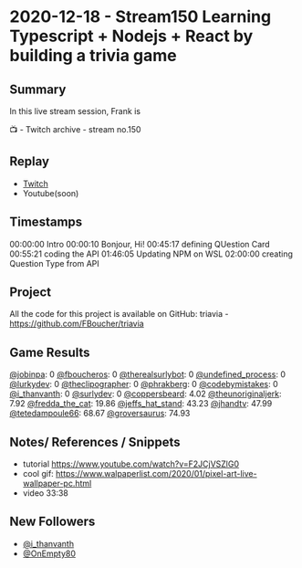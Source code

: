 
# 2020-12-18 - Stream150 Learning Typescript + Nodejs + React by building a trivia game

Summary
-------

In this live stream session, Frank is 

📺 - Twitch archive - stream no.150

Replay
------

- [Twitch](https://www.twitch.tv/fboucheros)
- Youtube(soon)


Timestamps
--------
00:00:00 Intro
00:00:10 Bonjour, Hi!
00:45:17 defining QUestion Card
00:55:21 coding the API
01:46:05 Updating NPM on WSL
02:00:00 creating Question Type from API


## Project

All the code for this project is available on GitHub: triavia - https://github.com/FBoucher/triavia


## Game Results

[@jobinpa](https://www.twitch.tv/jobinpa): 0
[@fboucheros](https://www.twitch.tv/fboucheros): 0
[@therealsurlybot](https://www.twitch.tv/therealsurlybot): 0
[@undefined_process](https://www.twitch.tv/undefined_process): 0
[@lurkydev](https://www.twitch.tv/lurkydev): 0
[@theclipographer](https://www.twitch.tv/theclipographer): 0
[@phrakberg](https://www.twitch.tv/phrakberg): 0
[@codebymistakes](https://www.twitch.tv/codebymistakes): 0
[@i_thanvanth](https://www.twitch.tv/i_thanvanth): 0
[@surlydev](https://www.twitch.tv/surlydev): 0
[@coppersbeard](https://www.twitch.tv/coppersbeard): 4.02
[@theunoriginaljerk](https://www.twitch.tv/theunoriginaljerk): 7.92
[@fredda_the_cat](https://www.twitch.tv/fredda_the_cat): 19.86
[@jeffs_hat_stand](https://www.twitch.tv/jeffs_hat_stand): 43.23
[@jhandtv](https://www.twitch.tv/jhandtv): 47.99
[@tetedampoule66](https://www.twitch.tv/tetedampoule66): 68.67
[@groversaurus](https://www.twitch.tv/groversaurus): 74.93

## Notes/ References / Snippets

- tutorial https://www.youtube.com/watch?v=F2JCjVSZlG0
- cool gif: https://www.walpaperlist.com/2020/01/pixel-art-live-wallpaper-pc.html
- video 33:38

## New Followers

- [@i_thanvanth](https:/www.twitch.tv/i_thanvanth)
- [@OnEmpty80](https:/www.twitch.tv/OnEmpty80)
